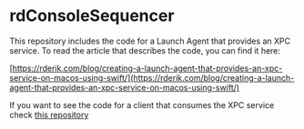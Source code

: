 # rdConsoleSequencer

This repository includes the code for a Launch Agent that provides an XPC service. To read the article that describes the code, you can find it here:

[https://rderik.com/blog/creating-a-launch-agent-that-provides-an-xpc-service-on-macos-using-swift/](https://rderik.com/blog/creating-a-launch-agent-that-provides-an-xpc-service-on-macos-using-swift/)

If you want to see the code for a client that consumes the XPC service check [this repository](https://github.com/rderik/rdConsoleSequencerClient)
